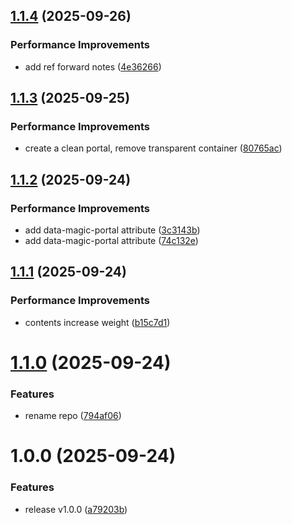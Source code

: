 ## [1.1.4](https://github.com/molvqingtai/react-magic-portal/compare/v1.1.3...v1.1.4) (2025-09-26)


### Performance Improvements

* add ref forward notes ([4e36266](https://github.com/molvqingtai/react-magic-portal/commit/4e36266df2724c2c463e8877fd9d424c796aa6da))

## [1.1.3](https://github.com/molvqingtai/react-magic-portal/compare/v1.1.2...v1.1.3) (2025-09-25)


### Performance Improvements

* create a clean portal, remove transparent container ([80765ac](https://github.com/molvqingtai/react-magic-portal/commit/80765acd2084430ae0f4559f4e99b07fc6a02451))

## [1.1.2](https://github.com/molvqingtai/react-magic-portal/compare/v1.1.1...v1.1.2) (2025-09-24)


### Performance Improvements

* add data-magic-portal attribute ([3c3143b](https://github.com/molvqingtai/react-magic-portal/commit/3c3143be2b5d539fdbbba6bb73a006bfd133e679))
* add data-magic-portal attribute ([74c132e](https://github.com/molvqingtai/react-magic-portal/commit/74c132ecfc37b56102623e75ad2351b167cad7a0))

## [1.1.1](https://github.com/molvqingtai/react-magic-portal/compare/v1.1.0...v1.1.1) (2025-09-24)


### Performance Improvements

* contents increase weight ([b15c7d1](https://github.com/molvqingtai/react-magic-portal/commit/b15c7d12dd9cca0b2dba3e1e693c177d221e4b1f))

# [1.1.0](https://github.com/molvqingtai/react-magic-portal/compare/v1.0.0...v1.1.0) (2025-09-24)


### Features

* rename repo ([794af06](https://github.com/molvqingtai/react-magic-portal/commit/794af06f683a6c330132fbb2951b3abf39f167df))

# 1.0.0 (2025-09-24)


### Features

* release v1.0.0 ([a79203b](https://github.com/molvqingtai/react-dynamic-portal/commit/a79203b02295e0cb40404ce7a208667410b42054))
